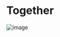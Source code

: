 # **Together**

![image](https://user-images.githubusercontent.com/89851069/183118399-a937e3eb-9a79-4d2a-871a-a0bf6b5813a1.png)